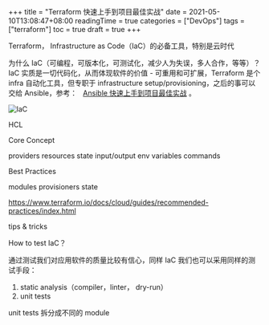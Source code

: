 +++
title = "Terraform 快速上手到项目最佳实战"
date = 2021-05-10T13:08:47+08:00
readingTime = true
categories = ["DevOps"]
tags = ["terraform"]
toc = true 
draft = true
+++

Terraform， Infrastructure as Code（IaC）的必备工具，特别是云时代

<!--more-->

为什么 IaC（可编程，可版本化，可测试化，减少人为失误，多人合作，等等）？IaC 实质是一切代码化，从而体现软件的价值 - 可重用和可扩展，Terraform 是个 infra 自动化工具，但专职于 infrastructure setup/provisioning，之后的事可以交给 Ansible，参考： <i class="fas fa-external-link-alt"></i>&nbsp; [Ansible 快速上手到项目最佳实战](/posts/ansible101/) 。

![IaC](/images/terraform/iac.png#center)

HCL

Core Concept

providers
resources
state
input/output
env variables
commands

Best Practices

modules
provisioners
state

https://www.terraform.io/docs/cloud/guides/recommended-practices/index.html

tips & tricks

How to test IaC？

通过测试我们对应用软件的质量比较有信心，同样 IaC 我们也可以采用同样的测试手段：

1. static analysis（compiler，linter， dry-run）
2. unit tests

unit tests 拆分成不同的 module

